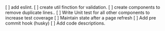 [ ] add eslint.
[ ] create util finction for validation.
[ ] create components to remove duplicate lines..
[ ] Write Unit test for all other components to increase test coverage
[ ] Maintain state after a page refresh
[ ] Add pre commit hook (husky)
[ ] Add code descriptions.
